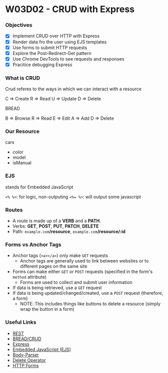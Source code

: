# W03D02 - CRUD with Express

### Objectives
- [X] Implement CRUD over HTTP with Express
- [X] Render data fro the user using EJS templates
- [X] Use forms to submit HTTP requests
- [X] Explore the Post-Redirect-Get pattern
- [X] Use Chrome DevTools to see requests and responses
- [X] Pracitice debugging Express

### What is CRUD

Crud referes to the ways in which we can interact with a resource

C => Create
R => Read
U => Update
D => Delete

BREAD 

B => Browse
R => Read
E => Edit
A => Add
D => Delete

### Our Resource

cars 
  - color
  - model
  - isManual


### EJS
stands for Embedded JavaScript

`<% %>`: for logic, non-outputing 
`<%= %>`: will output some javascript

### Routes

* A route is made up of a **VERB** and a **PATH**.
* Verbs: **GET**, **POST**, **PUT**, **PATCH**, **DELETE**
* Path: `example.com`**/resource**, `example.com`**/resource/:id**

### Forms vs Anchor Tags
* Anchor tags (`<a></a>`) only make `GET` requests
  * Anchor tags are generally used to link between websites or to different pages on the same site
* Forms can make either `GET` or `POST` requests (specified in the form's `method` attribute)
  * Forms are used to collect and submit user information
* If data is being retrieved, use a `GET` request
* If data is being updated/changed/created, use a `POST` request (therefore, a form)
  * NOTE: This includes things like buttons to delete a resource (simply wrap the button in a form)

### Useful Links
* [REST](https://en.wikipedia.org/wiki/Representational_state_transfer)
* [BREAD/CRUD](https://en.wikipedia.org/wiki/Create,_read,_update_and_delete)
* [Express](https://github.com/expressjs/express)
* [Embedded JavaScript (EJS)](https://github.com/mde/ejs)
* [Body-Parser](https://github.com/expressjs/body-parser)
* [Delete Operator](https://developer.mozilla.org/en-US/docs/Web/JavaScript/Reference/Operators/delete)
* [HTTP Forms](https://developer.mozilla.org/en-US/docs/Learn/HTML/Forms/Sending_and_retrieving_form_data)